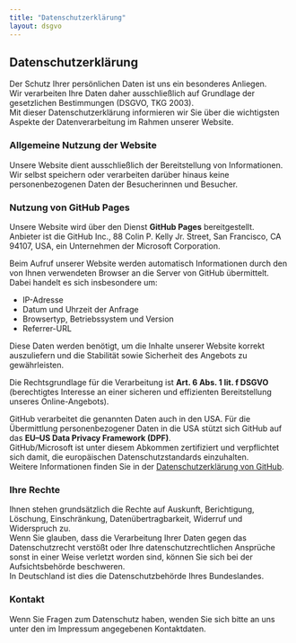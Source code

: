 ```yaml
---
title: "Datenschutzerklärung"
layout: dsgvo 
---
```

## Datenschutzerklärung

Der Schutz Ihrer persönlichen Daten ist uns ein besonderes Anliegen.  
Wir verarbeiten Ihre Daten daher ausschließlich auf Grundlage der gesetzlichen Bestimmungen (DSGVO, TKG 2003).  
Mit dieser Datenschutzerklärung informieren wir Sie über die wichtigsten Aspekte der Datenverarbeitung im Rahmen unserer Website.

### Allgemeine Nutzung der Website

Unsere Website dient ausschließlich der Bereitstellung von Informationen.  
Wir selbst speichern oder verarbeiten darüber hinaus keine personenbezogenen Daten der Besucherinnen und Besucher.

### Nutzung von GitHub Pages

Unsere Website wird über den Dienst **GitHub Pages** bereitgestellt.  
Anbieter ist die GitHub Inc., 88 Colin P. Kelly Jr. Street, San Francisco, CA 94107, USA, ein Unternehmen der Microsoft Corporation.  

Beim Aufruf unserer Website werden automatisch Informationen durch den von Ihnen verwendeten Browser an die Server von GitHub übermittelt. Dabei handelt es sich insbesondere um:

- IP-Adresse  
- Datum und Uhrzeit der Anfrage  
- Browsertyp, Betriebssystem und Version  
- Referrer-URL  

Diese Daten werden benötigt, um die Inhalte unserer Website korrekt auszuliefern und die Stabilität sowie Sicherheit des Angebots zu gewährleisten.  

Die Rechtsgrundlage für die Verarbeitung ist **Art. 6 Abs. 1 lit. f DSGVO** (berechtigtes Interesse an einer sicheren und effizienten Bereitstellung unseres Online-Angebots).  

GitHub verarbeitet die genannten Daten auch in den USA. Für die Übermittlung personenbezogener Daten in die USA stützt sich GitHub auf das **EU–US Data Privacy Framework (DPF)**.  
GitHub/Microsoft ist unter diesem Abkommen zertifiziert und verpflichtet sich damit, die europäischen Datenschutzstandards einzuhalten.  
Weitere Informationen finden Sie in der [Datenschutzerklärung von GitHub](https://docs.github.com/de/site-policy/privacy-policies/github-privacy-statement).  

### Ihre Rechte

Ihnen stehen grundsätzlich die Rechte auf Auskunft, Berichtigung, Löschung, Einschränkung, Datenübertragbarkeit, Widerruf und Widerspruch zu.  
Wenn Sie glauben, dass die Verarbeitung Ihrer Daten gegen das Datenschutzrecht verstößt oder Ihre datenschutzrechtlichen Ansprüche sonst in einer Weise verletzt worden sind, können Sie sich bei der Aufsichtsbehörde beschweren.  
In Deutschland ist dies die Datenschutzbehörde Ihres Bundeslandes.  

### Kontakt

Wenn Sie Fragen zum Datenschutz haben, wenden Sie sich bitte an uns unter den im Impressum angegebenen Kontaktdaten.